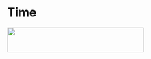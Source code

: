 # Time

<p align="left"><a href="https://heroku.com/deploy?template=https://github.com/JMTHON-AR/Time"> <img src="https://img.shields.io/badge/Deploy%20To%20Heroku-purple?style=for-the-badge&logo=heroku" width="320" height="58.45"/></a></p>
